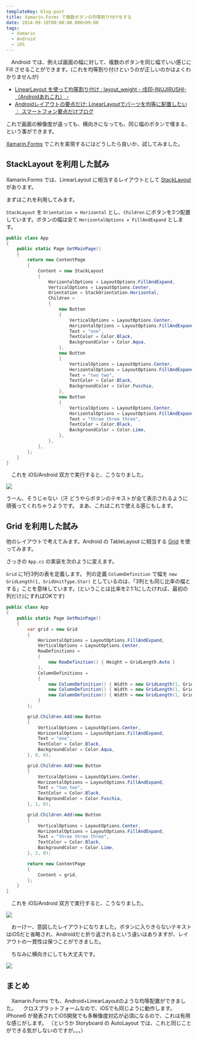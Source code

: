 ```yaml
---
templateKey: blog-post
title: Xamarin.Forms で複数ボタンの均等割り付けをする
date: 2014-09-10T00:00:00.000+09:00
tags:
  - Xamarin
  - Android
  - iOS
---
```

　Android では、例えば画面の幅に対して、複数のボタンを同じ幅でいい感じに Fill させることができます。(これを均等割り付けというのが正しいのかはよくわかりませんが)
<!--more-->
* [LinearLayout を使って均等割り付け : layout_weight - 戌印-INUJIRUSHI- （Androidあれこれ） -](http://inujirushi123.blog.fc2.com/blog-entry-106.html)
* [Androidレイアウトの要点だけ: LinearLayoutでパーツを均等に配置したい ｜ スマートフォン要点だけブログ](http://blog.imho.jp/2011/08/android-linearlayout.html)

これで画面の解像度が違っても、横向きになっても、同じ幅のボタンで埋まる、という事ができます。


[Xamarin.Forms](http://xamarin.com/forms) でこれを実現するにはどうしたら良いか、試してみました。

## StackLayout を利用した試み

Xamarin.Forms では、LinearLayout に相当するレイアウトとして [StackLayout](http://iosapi.xamarin.com/?link=T%3aXamarin.Forms.StackLayout) があります。

まずはこれを利用してみます。

``StackLayout`` を ``Orientation = Horizontal`` とし、``Children`` にボタンを3つ配置しています。ボタンの幅は全て ``HorizontalOptions = FillAndExpand`` とします。

```csharp App.cs
public class App
{
    public static Page GetMainPage()
    {	
        return new ContentPage
        { 
            Content = new StackLayout
            {
                HorizontalOptions = LayoutOptions.FillAndExpand,
                VerticalOptions = LayoutOptions.Center,
                Orientation = StackOrientation.Horizontal,
                Children = 
                {
                    new Button
                    {
                        VerticalOptions = LayoutOptions.Center,
                        HorizontalOptions = LayoutOptions.FillAndExpand,
                        Text = "one",
                        TextColor = Color.Black,
                        BackgroundColor = Color.Aqua,
                    },
                    new Button
                    {
                        VerticalOptions = LayoutOptions.Center,
                        HorizontalOptions = LayoutOptions.FillAndExpand,
                        Text = "two two",
                        TextColor = Color.Black,
                        BackgroundColor = Color.Fuschia,
                    },   
                    new Button
                    {
                        VerticalOptions = LayoutOptions.Center,
                        HorizontalOptions = LayoutOptions.FillAndExpand,
                        Text = "three three three",
                        TextColor = Color.Black,
                        BackgroundColor = Color.Lime,
                    },
                },
            },
        };
    }
}
```

　これを iOS/Android 双方で実行すると、こうなりました。

![](/img/posts/xamarin_forms_view_equal_width_and_fill_layouting_01.png)

うーん、そうじゃない（汗
どうやらボタンのテキストが全て表示されるように頑張ってくれちゃうようです。
まあ、これはこれで使える感じもします。

## Grid を利用した試み

他のレイアウトで考えてみます。Android の TableLayout に相当する [Grid](http://iosapi.xamarin.com/?link=T%3aXamarin.Forms.Grid) を使ってみます。

さっきの ``App.cs`` の実装を次のように変えます。

``Grid`` に1行3列の表を定義します。
列の定義 ``ColumnDefinition`` で幅を ``new GridLength(1, GridUnitType.Star)`` としているのは、「3列とも同じ比率の幅とする」ことを意味しています。(ということは比率を2:1:1にしたければ、最初の列だけ``2``にすればOKです)

```csharp App.cs
public class App
{
    public static Page GetMainPage()
    {	
        var grid = new Grid
        {
            HorizontalOptions = LayoutOptions.FillAndExpand,
            VerticalOptions = LayoutOptions.Center,
            RowDefinitions =
            {
                new RowDefinition() { Height = GridLength.Auto }
            },
            ColumnDefinitions = 
            {
                new ColumnDefinition() { Width = new GridLength(1, GridUnitType.Star) },
                new ColumnDefinition() { Width = new GridLength(1, GridUnitType.Star) },
                new ColumnDefinition() { Width = new GridLength(1, GridUnitType.Star) },
            }
        };

        grid.Children.Add(new Button
        {
            VerticalOptions = LayoutOptions.Center,
            HorizontalOptions = LayoutOptions.FillAndExpand,
            Text = "one",
            TextColor = Color.Black,
            BackgroundColor = Color.Aqua,
        }, 0, 0);

        grid.Children.Add(new Button
        {
            VerticalOptions = LayoutOptions.Center,
            HorizontalOptions = LayoutOptions.FillAndExpand,
            Text = "two two",
            TextColor = Color.Black,
            BackgroundColor = Color.Fuschia,
        }, 1, 0);

        grid.Children.Add(new Button
        {
            VerticalOptions = LayoutOptions.Center,
            HorizontalOptions = LayoutOptions.FillAndExpand,
            Text = "three three three",
            TextColor = Color.Black,
            BackgroundColor = Color.Lime,
        }, 2, 0);

        return new ContentPage
        { 
            Content = grid,
        };
    }
}
```

　これを iOS/Android 双方で実行すると、こうなりました。

![](/img/posts/xamarin_forms_view_equal_width_and_fill_layouting_02.png)

　おーけー、意図したレイアウトになりました。ボタンに入りきらないテキストはiOSだと省略され、Androidだと折り返されるという違いはありますが、レイアウトの一貫性は保つことができました。

　ちなみに横向きにしても大丈夫です。

![](/img/posts/xamarin_forms_view_equal_width_and_fill_layouting_03.png)

## まとめ

　Xamarin.Forms でも、Android+LinearLayoutのような均等配置ができました。
　クロスプラットフォームなので、iOSでも同じように動作します。
iPhone6 が発表されてiOS開発でも多解像度対応が必須になるので、これは有用な感じがします。
（というか Storyboard の AutoLayout では、これと同じことができる気がしないのですが。。。）


